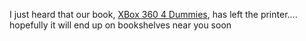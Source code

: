 I just heard that our book, [XBox 360 4 Dummies](http://www.xbox4dummies.com "site for the book"), has left the printer.... hopefully it will end up on bookshelves near you soon